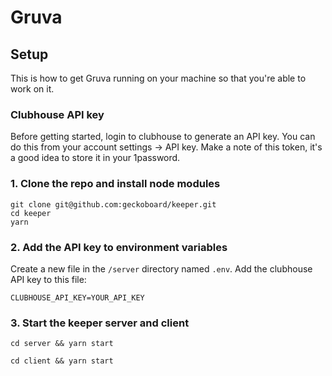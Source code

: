 # Gruva

## Setup

This is how to get Gruva running on your machine so that you're able to work on it.

### Clubhouse API key
Before getting started, login to clubhouse to generate an API key. You can do this from your account settings -> API key. Make a note of this token, it's a good idea to store it in your 1password.

### 1. Clone the repo and install node modules
```
git clone git@github.com:geckoboard/keeper.git
cd keeper
yarn
```

### 2. Add the API key to environment variables
Create a new file in the `/server` directory named `.env`. Add the clubhouse API key to this file:
```
CLUBHOUSE_API_KEY=YOUR_API_KEY
```

### 3. Start the keeper server and client
```
cd server && yarn start
```

```
cd client && yarn start
```
